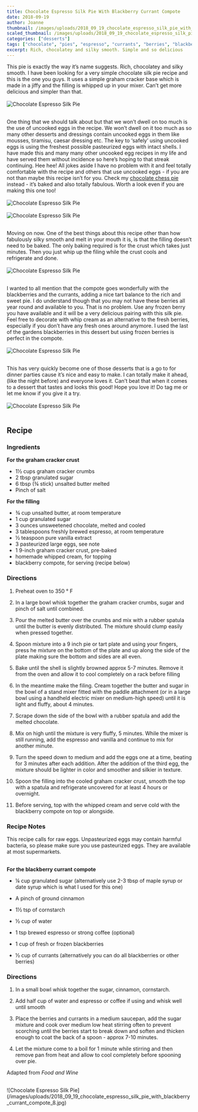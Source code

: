 ```yaml
---
title: Chocolate Espresso Silk Pie With Blackberry Currant Compote
date: 2018-09-19
author: Joanne
thumbnail: /images/uploads/2018_09_19_chocolate_espresso_silk_pie_with_blackberry_currant_compote_1.jpg
scaled_thumbnail: /images/uploads/2018_09_19_chocolate_espresso_silk_pie_with_blackberry_currant_compote_0.jpg
categories: ["desserts"]
tags: ["chocolate", "pies", "espresso", "currants", "berries", "blackberries"]
excerpt: Rich, chocolatey and silky smooth. Simple and so delicious
---
```


This pie is exactly the way it’s name suggests. Rich, chocolatey and silky smooth. I have been looking for a very simple chocolate silk pie recipe and this is the one you guys. It uses a simple graham cracker base which is made in a jiffy and the filling is whipped up in your mixer. Can’t get more delicious and simpler than that.
</br>
</br>
![Chocolate Espresso Silk Pie](/images/uploads/2018_09_19_chocolate_espresso_silk_pie_with_blackberry_currant_compote_2.jpg)
</br>
</br>

One thing that we should talk about but that we won’t dwell on too much is the use of uncooked eggs in the recipe. We won’t dwell on it too much as so many other desserts and dressings contain uncooked eggs in them like mousses, tiramisu, caesar dressing etc. The key to ‘safely’ using uncooked eggs is using the freshest possible pasteurized eggs with intact shells. I have made this and many many other uncooked egg recipes in my life and have served them without incidence so here’s hoping to that streak continuing. Hee hee! All jokes aside I have no problem with it and feel totally comfortable with the recipe and others that use uncooked eggs - if you are not than maybe this recipe isn’t for you. Check my [chocolate chess pie](https://www.oliveandmango.com/chocolate-chess-pie/) instead - it’s baked and also totally fabulous. Worth a look even if you are making this one too!
</br>
</br>
![Chocolate Espresso Silk Pie](/images/uploads/2018_09_19_chocolate_espresso_silk_pie_with_blackberry_currant_compote_3.jpg)
</br>
</br>
![Chocolate Espresso Silk Pie](/images/uploads/2018_09_19_chocolate_espresso_silk_pie_with_blackberry_currant_compote_4.jpg)
</br>
</br>

Moving on now. One of the best things about this recipe other than how fabulously silky smooth and melt in your mouth it is, is that the filling doesn’t need to be baked. The only baking required is for the crust which takes just minutes. Then you just whip up the filing while the crust cools and refrigerate and done.
</br>
</br>
![Chocolate Espresso Silk Pie](/images/uploads/2018_09_19_chocolate_espresso_silk_pie_with_blackberry_currant_compote_5.jpg)
</br>
</br>

I wanted to all mention that the compote goes wonderfully with the blackberries and the currants, adding a nice tart balance to the rich and sweet pie. I do understand though that you may not have these berries all year round and available to you. That is no problem. Use any frozen berry you have available and it will be a very delicious pairing with this silk pie. Feel free to decorate with whip cream as an alternative to the fresh berries, especially if you don’t have any fresh ones around anymore. I used the last of the gardens blackberries in this dessert but using frozen berries is perfect in the compote.
</br>
</br>
![Chocolate Espresso Silk Pie](/images/uploads/2018_09_19_chocolate_espresso_silk_pie_with_blackberry_currant_compote_6.jpg)
</br>
</br>

This has very quickly become one of those desserts that is a go to for dinner parties cause it’s nice and easy to make. I can totally make it ahead, (like the night before) and everyone loves it. Can’t beat that when it comes to a dessert that tastes and looks this good! Hope you love it! Do tag me or let me know if you give it a try.
</br>
</br>
![Chocolate Espresso Silk Pie](/images/uploads/2018_09_19_chocolate_espresso_silk_pie_with_blackberry_currant_compote_7.jpg)
</br>
</br>

## Recipe

### Ingredients

__For the graham cracker crust__

* 1&frac12; cups graham cracker crumbs
* 2 tbsp granulated sugar
* 6 tbsp (&frac34; stick) unsalted butter melted
* Pinch of salt

__For the filling__

* &frac34; cup unsalted butter, at room temperature
* 1 cup granulated sugar
* 3 ounces unsweetened chocolate, melted and cooled
* 3 tablespoons freshly brewed espresso, at room temperature
* &frac12; teaspoon pure vanilla extract
* 3 pasteurized large eggs, see note
* 1 9-inch graham cracker crust, pre-baked
* homemade whipped cream, for topping
* blackberry compote, for serving (recipe below) 

### Directions

1. Preheat oven to 350 &deg; F

2. In a large bowl whisk together the graham cracker crumbs, sugar and pinch of salt until combined.

3. Pour the melted butter over the crumbs and mix with a rubber spatula until the butter is evenly distributed. The mixture should clump easily when pressed together.

4. Spoon mixture into a 9 inch pie or tart plate and using your fingers, press he mixture on the bottom of the plate and up along the side of the plate making sure the bottom and sides are all even.

5. Bake until the shell is slightly browned approx 5-7 minutes. Remove it from the oven and allow it to cool completely on a rack before filling

6. In the meantime make the filing. Cream together the butter and sugar in the bowl of a stand mixer fitted with the paddle attachment (or in a large bowl using a handheld electric mixer on medium-high speed) until it is light and fluffy, about 4 minutes.

7. Scrape down the side of the bowl with a rubber spatula and add the melted chocolate.
8. Mix on high until the mixture is very fluffy, 5 minutes. While the mixer is still running, add the espresso and vanilla and continue to mix for another minute.
9. Turn the speed down to medium and add the eggs one at a time, beating for 3 minutes after each addition. After the addition of the third egg, the mixture should be lighter in color and smoother and silkier in texture.
10. Spoon the filling into the cooled graham cracker crust, smooth the top with a spatula and refrigerate uncovered for at least 4 hours or overnight. 
11. Before serving, top with the whipped cream and serve cold with the blackberry compote on top or alongside.

### Recipe Notes 
This recipe calls for raw eggs. Unpasteurized eggs may contain harmful bacteria, so please make sure you use pasteurized eggs. They are available at most supermarkets.
</br>
</br>

__For the blackberry currant compote__

* &frac14; cup granulated sugar (alternatively use 2-3 tbsp of maple syrup or date syrup which is what I used for this one)

* A pinch of ground cinnamon

* 1&frac12; tsp of cornstarch

* &frac12; cup of water

* 1 tsp brewed espresso or strong coffee (optional)

* 1 cup of fresh or frozen blackberries

* &frac12; cup of currants (alternatively you can do all blackberries or other berries)

### Directions

1. In a small bowl whisk together the sugar, cinnamon, cornstarch.

1. Add half cup of water and espresso or coffee if using and whisk well until smooth

1. Place the berries and currants in a medium saucepan, add the sugar mixture and cook over medium low heat stirring often to prevent scorching until the berries start to break down and soften and thicken enough to coat the back of a spoon - approx 7-10 minutes. 
1. Let the mixture come to a boil for 1 minute while stirring and then remove pan from heat and allow to cool completely before spooning over pie.

Adapted from _Food and Wine_

</br>
![Chocolate Espresso Silk Pie](/images/uploads/2018_09_19_chocolate_espresso_silk_pie_with_blackberry_currant_compote_8.jpg)
